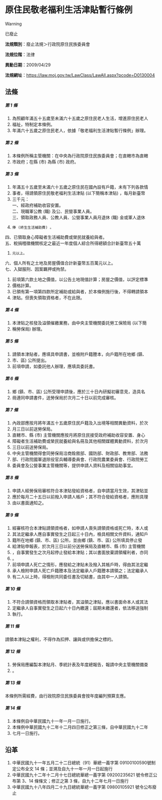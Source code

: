 # 原住民敬老福利生活津貼暫行條例


> [!WARNING]
> 已廢止


**法規類別**：廢止法規＞行政院原住民族委員會

**法規位階**：法律

**異動日期**：2009/04/29  

**法規網址**：https://law.moj.gov.tw/LawClass/LawAll.aspx?pcode=D0130004



## 法條
##### 第 1 條
1. 為照顧年滿五十五歲至未滿六十五歲之原住民老人生活，增進原住民老人
1. 福祉，特制定本條例。
1. 年滿六十五歲之原住民老人，依據「敬老福利生活津貼暫行條例」辦理。

##### 第 2 條
1. 本條例所稱主管機關：在中央為行政院原住民族委員會；在直轄市為直轄
1. 市政府；在縣 (市) 為縣 (市) 政府。

##### 第 3 條
1. 年滿五十五歲至未滿六十五歲之原住民在國內設有戶籍，未有下列各款情
1. 事者，得請領原住民敬老福利生活津貼 (以下簡稱本津貼) ，每月新臺幣
1. 三千元：  
一、經政府補助收容安置。  
二、現職軍公教 (職) 及公、民營事業人員。  
三、領取政務人員、公教人員、公營事業人員月退休 (職) 金或軍人退休
1.     俸 (終生生活補助費) 。  
四、已領取身心障礙者生活補助費或榮民就養給與者。  
五、稅捐稽徵機關核定之最近一年度個人綜合所得總額合計新臺幣五十萬
1.     元以上。  
六、個人所有之土地及房屋價值合計新臺幣五百萬元以上。  
七、入獄服刑、因案羈押或拘禁。
1. 前項第六款土地之價值，以公告土地現值計算；房屋之價值，以評定標準
1. 價格計算。
1. 已領有第一項第四款所定補助或給與者，於本條例施行後，不得轉請領本
1. 津貼。但喪失領取資格者，不在此限。

##### 第 4 條
1. 本津貼之核發及溢領催繳業務，由中央主管機關委託勞工保險局 (以下簡
1. 稱勞保局) 辦理。

##### 第 5 條
1. 請領本津貼者，應填具申請書，並檢附戶籍謄本，向戶籍所在地鄉 (鎮、
1. 市、區) 公所提出。
1. 前項申請，如委託他人辦理，應填具委託書。

##### 第 6 條
1. 鄉 (鎮、市、區) 公所受理申請後，應於三十日內研擬初審意見，造具名
1. 冊連同申請書件，送勞保局於次月二十日以前完成審核。

##### 第 7 條
1. 內政部應按月將年滿五十五歲原住民戶籍及入出境等相關異動資料，於次
1. 月三日以前送勞保局。
1. 直轄市、縣 (市) 主管機關應按月將原住民接受政府補助收容安置、身心
1. 障礙者生活補助費或榮民就養給與名冊及其他相關媒體異動資料，於次月
1. 三日以前送勞保局。
1. 中央主管機關得會同勞保局洽商銓敘部、國防部、財政部、教育部、法務
1. 部、行政院國軍退除役官兵輔導委員會、行政院農業委員會、行政院勞工
1. 委員會及公營事業主管機關等，提供申請人資料及相關協助事宜。

##### 第 8 條
1. 申請人經勞保局審核符合本津貼發給資格者，自申請當月生效，其津貼並
1. 應於每月二十五日以前撥入申請人帳戶；其不符合發給資格者，應附具理
1. 由以書面通知之。

##### 第 9 條
1. 經審核符合本津貼請領資格者，如申請人喪失請領資格或死亡時，本人或
1. 其法定繼承人應自事實發生之日起三十日內，檢具相關文件資料，通知戶
1. 籍所在地鄉 (鎮、市、區) 公所，並由鄉 (鎮、市、區) 公所填具停止發
1. 給津貼申報表，於次月三日以前分送勞保局及直轄市、縣 (市) 主管機關
1. ，自事實發生之次月起停止發給本津貼；其以書面放棄請領權利者，亦同
1. 。
1. 前項申請人死亡之情形，應發給之津貼未及撥入其帳戶時，得由其法定繼
1. 承人檢附申請人死亡戶籍謄本及法定繼承人戶籍謄本請領之；法定繼承人
1. 有二人以上時，得檢附共同委任書及切結書，由其中一人請領。

##### 第 10 條
1. 不符合請領資格而領取本津貼者，其溢領之津貼，應以書面命本人或其法
1. 定繼承人自事實發生之日起六十日內繳還；屆期未繳還者，依法移送強制
1. 執行。

##### 第 11 條
請領本津貼之權利，不得作為扣押、讓與或供擔保之標的。

##### 第 12 條
1. 勞保局應編製本津貼月、季統計表及年度總報告，報請中央主管機關備查
1. 。

##### 第 13 條
本條例所需經費，由行政院原住民族委員會按年度編列預算支應。

##### 第 14 條
1. 本條例自中華民國九十一年一月一日施行。
1. 本條例中華民國九十二年十二月四日修正之第三條，自中華民國九十二年
1. 七月一日施行。

## 沿革
1. 中華民國九十一年五月二十二日總統（91）華總一義字第 09100100590號制定公布全文 14 條；並溯及自九十一年一月一日起施行
1. 中華民國九十二年十二月十七日總統華總一義字第 09200235621  號令修正公布第 3、14  條條文；修正之第 3  條，自九十二年七月一日施行
1. 中華民國九十八年四月二十九日總統華總一義字第 09800105921  號令公布廢止
